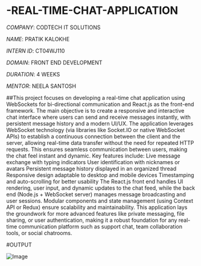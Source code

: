 # -REAL-TIME-CHAT-APPLICATION

*COMPANY*: CODTECH IT SOLUTIONS

*NAME*: PRATIK KALOKHE

*INTERN ID*: CT04WJ110

*DOMAIN*: FRONT END DEVELOPMENT

*DURATION*: 4 WEEKS

*MENTOR*: NEELA SANTOSH

##This project focuses on developing a real-time chat application using WebSockets for bi-directional communication and React.js as the front-end framework. The main objective is to create a responsive and interactive chat interface where users can send and receive messages instantly, with persistent message history and a modern UI/UX.
The application leverages WebSocket technology (via libraries like Socket.IO or native WebSocket APIs) to establish a continuous connection between the client and the server, allowing real-time data transfer without the need for repeated HTTP requests. This ensures seamless communication between users, making the chat feel instant and dynamic.
Key features include:
Live message exchange with typing indicators
User identification with nicknames or avatars
Persistent message history displayed in an organized thread
Responsive design adaptable to desktop and mobile devices
Timestamping and auto-scrolling for better usability
The React.js front end handles UI rendering, user input, and dynamic updates to the chat feed, while the back end (Node.js + WebSocket server) manages message broadcasting and user sessions. Modular components and state management (using Context API or Redux) ensure scalability and maintainability.
This application lays the groundwork for more advanced features like private messaging, file sharing, or user authentication, making it a robust foundation for any real-time communication platform such as support chat, team collaboration tools, or social chatrooms.

#OUTPUT

![Image](https://github.com/user-attachments/assets/7fc0e5c8-320f-4545-863d-d6daa2e94578)

